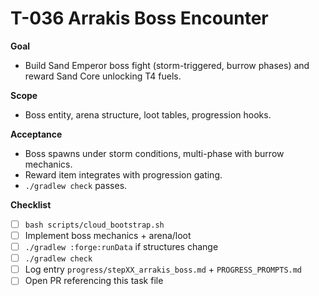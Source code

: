 # T-036 Arrakis Boss Encounter

**Goal**

- Build Sand Emperor boss fight (storm-triggered, burrow phases) and reward Sand Core unlocking T4 fuels.

**Scope**

- Boss entity, arena structure, loot tables, progression hooks.

**Acceptance**

- Boss spawns under storm conditions, multi-phase with burrow mechanics.
- Reward item integrates with progression gating.
- `./gradlew check` passes.

**Checklist**

- [ ] `bash scripts/cloud_bootstrap.sh`
- [ ] Implement boss mechanics + arena/loot
- [ ] `./gradlew :forge:runData` if structures change
- [ ] `./gradlew check`
- [ ] Log entry `progress/stepXX_arrakis_boss.md` + `PROGRESS_PROMPTS.md`
- [ ] Open PR referencing this task file

